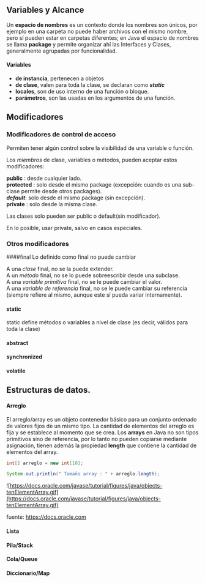 ## Variables y Alcance

Un **espacio de nombres** es un contexto donde los nombres son únicos, por ejemplo en una carpeta no puede haber archivos con el mismo nombre, pero sí pueden estar en carpetas diferentes; en Java el espacio de nombres se llama **package** y permite organizar ahí las Interfaces y Clases, generalmente agrupadas por funcionalidad.

#### Variables 
  - **de instancia**, pertenecen a objetos  
  - **de clase**, valen para toda la clase, se declaran como ***static***  
  - **locales**, son de uso interno de una función o bloque.  
  - **parámetros**, son las usadas en los argumentos de una función.  

## Modificadores

### Modificadores de control de acceso

Permiten tener algún control sobre la visibilidad de una variable o función.

Los *miembros* de clase, variables o métodos, pueden aceptar estos modificadores:

**public**    : desde cualquier lado.  
**protected** : solo desde el mismo package (excepción: cuando es una sub-clase permite desde otros packages).  
***default***: solo desde el mismo package (sin excepción).  
**private**   : solo desde la misma clase.  

Las clases solo pueden ser public o default(sin modificador).

En lo posible, usar private, salvo en casos especiales.

### Otros modificadores 

####final
Lo definido como final no puede cambiar  

A una *clase* final, no se la puede extender.  
A un *método* final, no se lo puede sobreescribir desde una subclase.  
A una *variable primitiva* final, no se le puede cambiar el valor.  
A una *variable de referencia* final, no se le puede cambiar su referencia (siempre refiere al mismo, aunque este sí pueda variar internamente).  

#### static
static define métodos o variables a nivel de clase (es decir, válidos para toda la clase)

#### abstract

#### synchronized

#### volatile


## Estructuras de datos.

#### Arreglo

El arreglo/array es un objeto contenedor básico para un conjunto ordenado de valores fijos de un mismo tipo. La cantidad de elementos del arreglo es fija y se establece al momento que se crea. Los **arrays** en Java no son tipos primitivos sino de referencia, por lo tanto no pueden copiarse mediante asignación, tienen además la propiedad **length** que contiene la cantidad de elementos del array.


```Java
int[] arreglo = new int[10];

System.out.println(" Tamaño array : " + arreglo.length);
```

![https://docs.oracle.com/javase/tutorial/figures/java/objects-tenElementArray.gif](https://docs.oracle.com/javase/tutorial/figures/java/objects-tenElementArray.gif)

fuente: https://docs.oracle.com

#### Lista


#### Pila/Stack


#### Cola/Queue


#### Diccionario/Map 



